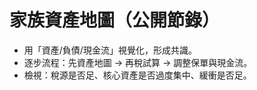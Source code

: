 # 家族資產地圖（公開節錄）
- 用「資產/負債/現金流」視覺化，形成共識。
- 逐步流程：先資產地圖 → 再稅試算 → 調整保單與現金流。
- 檢視：稅源是否足、核心資產是否過度集中、緩衝是否足。

